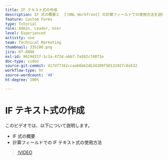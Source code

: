 ```yaml
---
title: IF テキスト式の作成
description: IF 式の概要と  [!DNL Workfront] の計算フィールドでの使用方法を説明します。
feature: Custom Forms
type: Tutorial
role: Admin, Leader, User
level: Experienced
activity: use
team: Technical Marketing
thumbnail: 335180.png
jira: KT-8886
exl-id: 9619d31f-1c1a-472d-abb7-7a592c74071e
doc-type: video
source-git-commit: d17df7162ccaab6b62db34209f50131927c0a532
workflow-type: ht
source-wordcount: '48'
ht-degree: 100%

---
```


# IF テキスト式の作成

このビデオでは、以下について説明します。

* IF 式の概要
* 計算フィールドでの IF テキスト式の使用方法

>[!VIDEO](https://video.tv.adobe.com/v/3417105/?quality=12&learn=on&enablevpops&captions=jpn)
